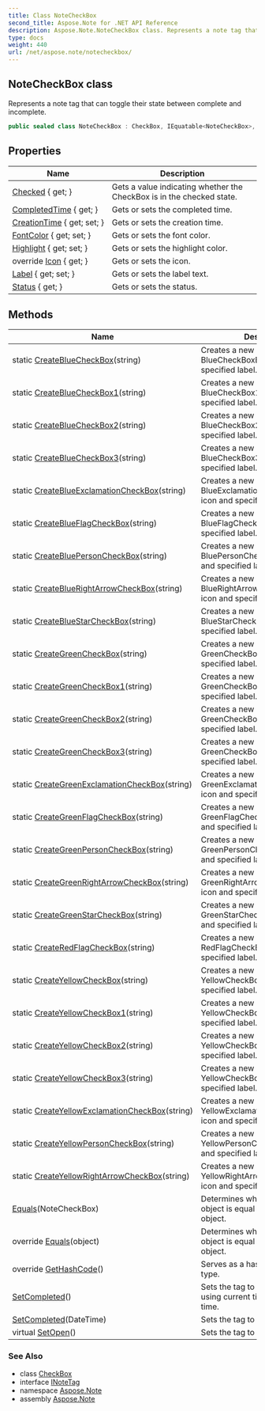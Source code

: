 ```yaml
---
title: Class NoteCheckBox
second_title: Aspose.Note for .NET API Reference
description: Aspose.Note.NoteCheckBox class. Represents a note tag that can toggle their state between complete and incomplete
type: docs
weight: 440
url: /net/aspose.note/notecheckbox/
---
```

## NoteCheckBox class

Represents a note tag that can toggle their state between complete and incomplete.

```csharp
public sealed class NoteCheckBox : CheckBox, IEquatable<NoteCheckBox>, INoteTag
```

## Properties

| Name | Description |
| --- | --- |
| [Checked](../../aspose.note/checkbox/checked/) { get; } | Gets a value indicating whether the CheckBox is in the checked state. |
| [CompletedTime](../../aspose.note/checkbox/completedtime/) { get; } | Gets or sets the completed time. |
| [CreationTime](../../aspose.note/checkbox/creationtime/) { get; set; } | Gets or sets the creation time. |
| [FontColor](../../aspose.note/notecheckbox/fontcolor/) { get; set; } | Gets or sets the font color. |
| [Highlight](../../aspose.note/notecheckbox/highlight/) { get; set; } | Gets or sets the highlight color. |
| override [Icon](../../aspose.note/notecheckbox/icon/) { get; } | Gets or sets the icon. |
| [Label](../../aspose.note/notecheckbox/label/) { get; set; } | Gets or sets the label text. |
| [Status](../../aspose.note/checkbox/status/) { get; } | Gets or sets the status. |

## Methods

| Name | Description |
| --- | --- |
| static [CreateBlueCheckBox](../../aspose.note/notecheckbox/createbluecheckbox/)(string) | Creates a new note checkbox with BlueCheckBoxEmpty icon and specified label. |
| static [CreateBlueCheckBox1](../../aspose.note/notecheckbox/createbluecheckbox1/)(string) | Creates a new note checkbox with BlueCheckBox1Empty icon and specified label. |
| static [CreateBlueCheckBox2](../../aspose.note/notecheckbox/createbluecheckbox2/)(string) | Creates a new note checkbox with BlueCheckBox2Empty icon and specified label. |
| static [CreateBlueCheckBox3](../../aspose.note/notecheckbox/createbluecheckbox3/)(string) | Creates a new note checkbox with BlueCheckBox3Empty icon and specified label. |
| static [CreateBlueExclamationCheckBox](../../aspose.note/notecheckbox/createblueexclamationcheckbox/)(string) | Creates a new note checkbox with BlueExclamationCheckBoxEmpty icon and specified label. |
| static [CreateBlueFlagCheckBox](../../aspose.note/notecheckbox/createblueflagcheckbox/)(string) | Creates a new note checkbox with BlueFlagCheckBoxEmpty icon and specified label. |
| static [CreateBluePersonCheckBox](../../aspose.note/notecheckbox/createbluepersoncheckbox/)(string) | Creates a new note checkbox with BluePersonCheckBoxEmpty icon and specified label. |
| static [CreateBlueRightArrowCheckBox](../../aspose.note/notecheckbox/createbluerightarrowcheckbox/)(string) | Creates a new note checkbox with BlueRightArrowCheckBoxEmpty icon and specified label. |
| static [CreateBlueStarCheckBox](../../aspose.note/notecheckbox/createbluestarcheckbox/)(string) | Creates a new note checkbox with BlueStarCheckBoxEmpty icon and specified label. |
| static [CreateGreenCheckBox](../../aspose.note/notecheckbox/creategreencheckbox/)(string) | Creates a new note checkbox with GreenCheckBoxEmpty icon and specified label. |
| static [CreateGreenCheckBox1](../../aspose.note/notecheckbox/creategreencheckbox1/)(string) | Creates a new note checkbox with GreenCheckBox1Empty icon and specified label. |
| static [CreateGreenCheckBox2](../../aspose.note/notecheckbox/creategreencheckbox2/)(string) | Creates a new note checkbox with GreenCheckBox2Empty icon and specified label. |
| static [CreateGreenCheckBox3](../../aspose.note/notecheckbox/creategreencheckbox3/)(string) | Creates a new note checkbox with GreenCheckBox3Empty icon and specified label. |
| static [CreateGreenExclamationCheckBox](../../aspose.note/notecheckbox/creategreenexclamationcheckbox/)(string) | Creates a new note checkbox with GreenExclamationCheckBoxEmpty icon and specified label. |
| static [CreateGreenFlagCheckBox](../../aspose.note/notecheckbox/creategreenflagcheckbox/)(string) | Creates a new note checkbox with GreenFlagCheckBoxEmpty icon and specified label. |
| static [CreateGreenPersonCheckBox](../../aspose.note/notecheckbox/creategreenpersoncheckbox/)(string) | Creates a new note checkbox with GreenPersonCheckBoxEmpty icon and specified label. |
| static [CreateGreenRightArrowCheckBox](../../aspose.note/notecheckbox/creategreenrightarrowcheckbox/)(string) | Creates a new note checkbox with GreenRightArrowCheckBoxEmpty icon and specified label. |
| static [CreateGreenStarCheckBox](../../aspose.note/notecheckbox/creategreenstarcheckbox/)(string) | Creates a new note checkbox with GreenStarCheckBoxEmpty icon and specified label. |
| static [CreateRedFlagCheckBox](../../aspose.note/notecheckbox/createredflagcheckbox/)(string) | Creates a new note checkbox with RedFlagCheckBoxEmpty icon and specified label. |
| static [CreateYellowCheckBox](../../aspose.note/notecheckbox/createyellowcheckbox/)(string) | Creates a new note checkbox with YellowCheckBoxEmpty icon and specified label. |
| static [CreateYellowCheckBox1](../../aspose.note/notecheckbox/createyellowcheckbox1/)(string) | Creates a new note checkbox with YellowCheckBox1Empty icon and specified label. |
| static [CreateYellowCheckBox2](../../aspose.note/notecheckbox/createyellowcheckbox2/)(string) | Creates a new note checkbox with YellowCheckBox2Empty icon and specified label. |
| static [CreateYellowCheckBox3](../../aspose.note/notecheckbox/createyellowcheckbox3/)(string) | Creates a new note checkbox with YellowCheckBox3Empty icon and specified label. |
| static [CreateYellowExclamationCheckBox](../../aspose.note/notecheckbox/createyellowexclamationcheckbox/)(string) | Creates a new note checkbox with YellowExclamationCheckBoxEmpty icon and specified label. |
| static [CreateYellowPersonCheckBox](../../aspose.note/notecheckbox/createyellowpersoncheckbox/)(string) | Creates a new note checkbox with YellowPersonCheckBoxEmpty icon and specified label. |
| static [CreateYellowRightArrowCheckBox](../../aspose.note/notecheckbox/createyellowrightarrowcheckbox/)(string) | Creates a new note checkbox with YellowRightArrowCheckBoxEmpty icon and specified label. |
| [Equals](../../aspose.note/notecheckbox/equals/#equals)(NoteCheckBox) | Determines whether the specified object is equal to the current object. |
| override [Equals](../../aspose.note/notecheckbox/equals/#equals_1)(object) | Determines whether the specified object is equal to the current object. |
| override [GetHashCode](../../aspose.note/notecheckbox/gethashcode/)() | Serves as a hash function for the type. |
| [SetCompleted](../../aspose.note/checkbox/setcompleted/)() | Sets the tag to completed state using current time as completed time. |
| [SetCompleted](../../aspose.note/checkbox/setcompleted/)(DateTime) | Sets the tag to completed state. |
| virtual [SetOpen](../../aspose.note/checkbox/setopen/)() | Sets the tag to open state. |

### See Also

* class [CheckBox](../checkbox/)
* interface [INoteTag](../inotetag/)
* namespace [Aspose.Note](../../aspose.note/)
* assembly [Aspose.Note](../../)



